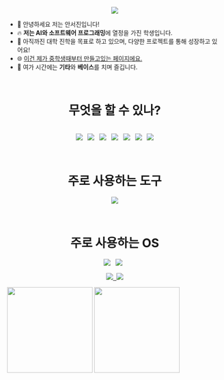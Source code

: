 <p align="center">
  <img src="https://capsule-render.vercel.app/api?type=waving&color=auto&height=300&section=header&text=Welcome!😊&desc=This%20is%20Seojin's%20playground.%20&fontSize=90&descSize=30&fontColor=ffffff&fontAlignY=40" />
</p>

- 👋 안녕하세요 저는 안서진입니다!  
- 🔥 **저는 AI와 소프트웨어 프로그래밍**에 열정을 가진 학생입니다.  
- 🌱 아직까진 대학 진학을 목표로 하고 있으며, 다양한 프로젝트를 통해 성장하고 있어요!
- 🌐 [이건 제가 중학생때부터 만들고있는 페이지에요.](http://asj.dothome.co.kr)
- 🎸 여가 시간에는 **기타**와 **베이스**를 치며 즐깁니다.
<br>
<h1 align="center">무엇을 할 수 있나?</h1>
<p align="center">
  <br>
  <img src="https://img.shields.io/badge/C-00599C?style=for-the-badge&logo=c&logoColor=white" />&nbsp;&nbsp;
  <img src="https://img.shields.io/badge/Python-14354C?style=for-the-badge&logo=python&logoColor=white" />&nbsp;&nbsp;
  <img src="https://img.shields.io/badge/Node.js-43853D?style=for-the-badge&logo=node.js&logoColor=white" />&nbsp;&nbsp;
  <img src="https://img.shields.io/badge/PHP-777BB4?style=for-the-badge&logo=php&logoColor=white" />&nbsp;&nbsp;
  <img src="https://img.shields.io/badge/JavaScript-F7DF1E?style=for-the-badge&logo=JavaScript&logoColor=white" />&nbsp;&nbsp;
  <img src="https://img.shields.io/badge/HTML5-E34F26?style=for-the-badge&logo=html5&logoColor=white" />&nbsp;&nbsp;
  <img src="https://img.shields.io/badge/CSS3-1572B6?style=for-the-badge&logo=css3&logoColor=white" />
</p>
<br>
<h1 align="center">주로 사용하는 도구</h1>
<p align="center">
  <img src="https://img.shields.io/badge/Visual_Studio_Code-0078D4?style=for-the-badge&logo=visual%20studio%20code&logoColor=white" />
</p>
<br>
<h1 align="center">주로 사용하는 OS</h1>
<p align="center">
  <img src="https://img.shields.io/badge/iOS-000000?style=for-the-badge&logo=ios&logoColor=white" />&nbsp;&nbsp;
  <img src="https://img.shields.io/badge/Windows-0078D6?style=for-the-badge&logo=windows&logoColor=white" />&nbsp;&nbsp;
</p>
<p align="center">
  <a href="mailto:jinntyday0719@gmail.com">
    <img src="https://img.shields.io/badge/Gmail-D14836?style=for-the-badge&logo=gmail&logoColor=white" />&nbsp;
  </a>
  <a href="https://www.instagram.com/jinnyday0719">
    <img src="https://img.shields.io/badge/Instagram-E4405F?style=for-the-badge&logo=instagram&logoColor=white" />
  </a>
</p>
<img src="https://i.ibb.co/B4tMvt1/bass.png" width="200"/>
<img src="https://i.ibb.co/K65D9n9/tele.png" width="200"/>
